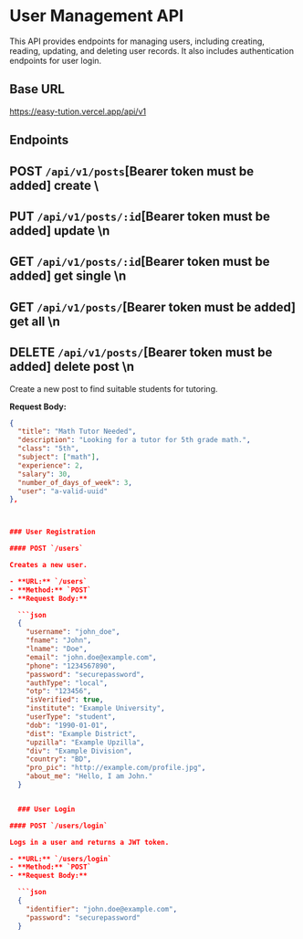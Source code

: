 # User Management API

This API provides endpoints for managing users, including creating, reading, updating, and deleting user records. It also includes authentication endpoints for user login.

## Base URL

https://easy-tution.vercel.app/api/v1

## Endpoints

## **POST** `/api/v1/posts`[Bearer token must be added] create \
## **PUT** `/api/v1/posts/:id`[Bearer token must be added] update \n
## **GET** `/api/v1/posts/:id`[Bearer token must be added] get single \n
## **GET** `/api/v1/posts/`[Bearer token must be added] get all \n
## **DELETE** `/api/v1/posts/`[Bearer token must be added] delete post \n

Create a new post to find suitable students for tutoring.

**Request Body:**

````json
{
  "title": "Math Tutor Needed",
  "description": "Looking for a tutor for 5th grade math.",
  "class": "5th",
  "subject": ["math"],
  "experience": 2,
  "salary": 30,
  "number_of_days_of_week": 3,
  "user": "a-valid-uuid"
},



### User Registration

#### POST `/users`

Creates a new user.

- **URL:** `/users`
- **Method:** `POST`
- **Request Body:**

  ```json
  {
    "username": "john_doe",
    "fname": "John",
    "lname": "Doe",
    "email": "john.doe@example.com",
    "phone": "1234567890",
    "password": "securepassword",
    "authType": "local",
    "otp": "123456",
    "isVerified": true,
    "institute": "Example University",
    "userType": "student",
    "dob": "1990-01-01",
    "dist": "Example District",
    "upzilla": "Example Upzilla",
    "div": "Example Division",
    "country": "BD",
    "pro_pic": "http://example.com/profile.jpg",
    "about_me": "Hello, I am John."
  }


  ### User Login

#### POST `/users/login`

Logs in a user and returns a JWT token.

- **URL:** `/users/login`
- **Method:** `POST`
- **Request Body:**

  ```json
  {
    "identifier": "john.doe@example.com",
    "password": "securepassword"
  }

````
